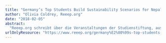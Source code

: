 ```yaml
---
title: "Germany’s Top Students Build Sustainability Scenarios for Nepal"
author: "Olivia Coldrey, Reeep.org"
date: "2018-02-05"
abstract:
  "Reeep.org schreibt über die Veranstaltungen der Studienstiftung, aus denen sustainXchange entstanden ist."
urlOnlyResource: "https://www.reeep.org/germany%E2%80%99s-top-students-build-sustainability-scenarios-nepal"
---
```

